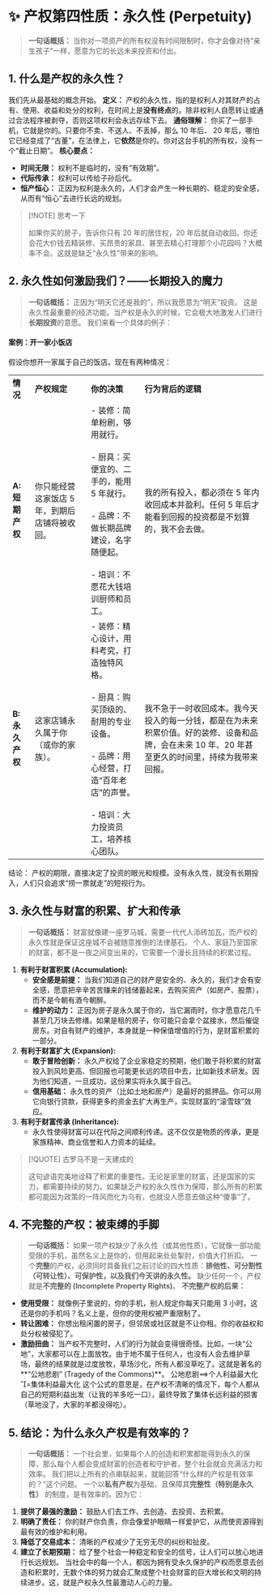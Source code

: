 # ✨ 产权第四性质：永久性 (Perpetuity)
> **一句话概括：** 当你对一项资产的所有权没有时间限制时，你才会像对待“亲生孩子”一样，愿意为它的长远未来投资和付出。
## 1. 什么是产权的永久性？
我们先从最基础的概念开始。
**定义：** 产权的永久性，指的是权利人对其财产的占有、使用、收益和处分的权利，在时间上是**没有终点**的。除非权利人自愿转让或通过合法程序被剥夺，否则这项权利会永远存续下去。
**通俗理解：** 你买了一部手机，它就是你的。只要你不卖、不送人、不丢掉，那么 10 年后、 20 年后，哪怕它已经变成了“古董”，在法律上，它**依然**是你的。你对这台手机的所有权，没有一个“截止日期”。
**核心要点：**
- **时间无限：** 权利不是临时的，没有“有效期”。
- **代际传承：** 权利可以传给子孙后代。
- **恒产恒心：** 正因为权利是永久的，人们才会产生一种长期的、稳定的安全感，从而有“恒心”去进行长远的规划。
> [!NOTE] 思考一下
> 
> 如果你买的房子，告诉你只有 20 年的居住权，20 年后就自动收回。你还会花大价钱去精装修、买昂贵的家具、甚至去精心打理那个小花园吗？大概率不会。这就是缺乏“永久性”带来的影响。
## 2. 永久性如何激励我们？——长期投入的魔力
> **一句话概括：** 正因为“明天它还是我的”，所以我愿意为“明天”投资。
这是永久性最重要的经济功能。当产权是永久的时候，它会极大地激发人们进行**长期投资**的意愿。
我们来看一个具体的例子：
#### 案例：开一家小饭店
假设你想开一家属于自己的饭店。现在有两种情况：

|   |   |   |   |
|---|---|---|---|
|**情况**|**产权规定**|**你的决策**|**行为背后的逻辑**|
|**A: 短期产权**|你只能经营这家饭店 5 年，到期后店铺将被收回。|- 装修：简单粉刷，够用就行。<br><br>- 厨具：买便宜的、二手的，能用 5 年就行。<br><br>- 品牌：不做长期品牌建设，名字随便起。<br><br>- 培训：不愿花大钱培训厨师和员工。|我的所有投入，都必须在 5 年内收回成本并盈利。任何 5 年后才能看到回报的投资都是不划算的，我不会去做。|
|**B: 永久产权**|这家店铺永久属于你（或你的家族）。|- 装修：精心设计，用料考究，打造独特风格。<br><br>- 厨具：购买顶级的、耐用的专业设备。<br><br>- 品牌：用心经营，打造“百年老店”的声誉。<br><br>- 培训：大力投资员工，培养核心团队。|我不急于一时收回成本。我今天投入的每一分钱，都是在为未来积累价值。好的装修、设备和品牌，会在未来 10 年、20 年甚至更久的时间里，持续为我带来回报。|
结论：
产权的期限，直接决定了投资的眼光和规模。没有永久性，就没有长期投入，人们只会追求“捞一票就走”的短视行为。
## 3. 永久性与财富的积累、扩大和传承
> **一句话概括：** 财富就像建一座罗马城，需要一代代人添砖加瓦，而产权的永久性就是保证这座城不会被随意推倒的法律基石。
个人、家庭乃至国家的财富，都不是一夜之间变出来的，它需要一个漫长且持续的积累过程。
1. **有利于财富积累 (Accumulation):**
    - **安全感是前提：** 当我们知道自己的财产是安全的、永久的，我们才会有安全感，愿意把辛辛苦苦赚来的钱储蓄起来，去购买资产（如房产、股票），而不是今朝有酒今朝醉。
    - **维护的动力：** 正因为房子是永久属于你的，当它漏雨时，你才愿意花几千甚至几万块去修缮。如果是租的房子，你可能只会拿个盆接水，然后催促房东。对自有财产的维护，本身就是一种保值增值的行为，是财富积累的一部分。
2. **有利于财富扩大 (Expansion):**
    - **敢于冒险创新：** 永久产权给了企业家稳定的预期，他们敢于将积累的财富投入到风险更高、但回报也可能更长远的项目中去，比如新技术研发。因为他们知道，一旦成功，这份果实将永久属于自己。
    - **信用基础：** 永久性的资产（比如土地和房产）是最好的抵押品。你可以用它向银行贷款，获得更多的资金去扩大再生产，实现财富的“滚雪球”效应。
3. **有利于财富传承 (Inheritance):**
    - 永久性使得财富可以在代际之间顺利传递。这不仅仅是物质的传承，更是家族精神、商业信誉和人力资本的延续。
> [!QUOTE] 古罗马不是一天建成的
> 
> 这句谚语完美地诠释了积累的重要性。无论是家里的财富，还是国家的实力，都需要持续的努力。如果缺乏产权的永久性作为保障，那么所有的积累都可能因为政策的一阵风而化为乌有，也就没人愿意去做这种“傻事”了。
## 4. 不完整的产权：被束缚的手脚
> **一句话概括：** 如果一项产权缺少了永久性（或其他性质），它就像一部功能受限的手机，虽然名义上是你的，但用起来处处掣肘，价值大打折扣。
一个**完整**的产权，必须同时具备我们之前讨论的四大性质：**排他性、可分割性（可转让性）、可保护性，以及我们今天讲的永久性。**
缺少任何一个，产权就是**不完整的 (Incomplete Property Rights)**。
**不完整产权的后果：**
- **使用受限：** 就像例子里说的，你的手机，别人规定你每天只能用 3 小时。这还是你的手机吗？名义上是，但你的使用权被严重限制了。
- **转让困难：** 你想出租闲置的房子，但邻居或社区就是不让你租。你的收益权和处分权被侵犯了。
- **激励扭曲：** 当产权不完整时，人们的行为就会变得很奇怪。比如，一块“公地”，大家都可以在上面放牧。由于地不属于任何人，也没有人会去维护草场，最终的结果就是过度放牧，草场沙化，所有人都没草吃了。这就是著名的**“公地悲剧” (Tragedy of the Commons)**。
公地悲剧⟹个人利益最大化=集体利益最大化
这个公式的意思是，在产权不清晰的情况下，每个人都从自己的短期利益出发（让我的羊多吃一口），最终导致了集体长远利益的损害（草地没了，大家的羊都没得吃）。
## 5. 结论：为什么永久产权是有效率的？
> **一句话概括：** 一个社会里，如果每个人的创造和积累都能得到永久的保障，那么每个人都会变成财富的创造者和守护者，整个社会就会充满活力和效率。
我们把以上所有的点串联起来，就能回答“什么样的产权是有效率的？”这个问题。
一个以**私有产权**为基础，且保障其**完整性（特别是永久性）** 的制度，是有效率的。因为它：
1. **提供了最强的激励：** 鼓励人们去工作、去创造、去投资、去积累。
2. **明确了责任：** 你的财产你负责，你会像爱护眼睛一样爱护它，从而使资源得到最有效的维护和利用。
3. **降低了交易成本：** 清晰的产权减少了无穷无尽的纠纷和扯皮。
4. **建立了长期预期：** 给了整个社会一种稳定和安全的信号，让人们可以放心地进行长远规划。
当社会中的每一个人，都因为拥有受永久保护的产权而愿意去创造和积累时，无数个体的努力就会汇聚成整个社会财富的巨大增长和文明的持续进步。这，就是产权永久性最激动人心的力量。